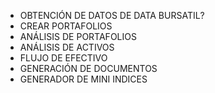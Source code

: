 - OBTENCIÓN DE DATOS DE DATA BURSATIL?
- CREAR PORTAFOLIOS
- ANÁLISIS DE PORTAFOLIOS
- ANÁLISIS DE ACTIVOS
- FLUJO DE EFECTIVO
- GENERACIÓN DE DOCUMENTOS
- GENERADOR DE MINI INDICES

